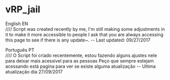 # vRP_jail




English EN   
////  Script was created recently by me, I'm still making some adjustments in it to make it more accessible to people
I ask that you are always accessing this page to see if there is any update~.
-- Last updated: 09/27/2017


Português PT  
////  O Script foi criado recentemente, estou fazendo alguns ajustes nele para deixar mais acessivel para as pessoas
Peço que sempre estejam acessando está pagina para ver se existe alguma atualização
-- Ultima atualização dia 27/09/2017